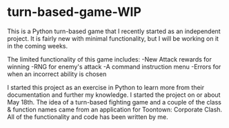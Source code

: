 # turn-based-game-WIP
This is a Python turn-based game that I recently started as an independent project. It is fairly new with minimal functionality, but I will be working on it in the coming weeks.

The limited functionality of this game includes:
  -New Attack rewards for winning
  -RNG for enemy's attack
  -A command instruction menu
  -Errors for when an incorrect ability is chosen
  
I started this project as an exercise in Python to learn more from their documentation and further my knowledge. I started the project on or about May 18th. 
The idea of a turn-based fighting game and a couple of the class & function names came from an application for Toontown: Corporate Clash. All of the functionality and code has been written by me.
